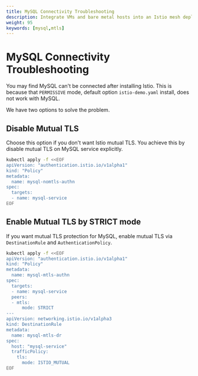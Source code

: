 ```yaml
---
title: MySQL Connectivity Troubleshooting
description: Integrate VMs and bare metal hosts into an Istio mesh deployed on Kubernetes.
weight: 95
keywords: [mysql,mtls]
---
```


# MySQL Connectivity Troubleshooting

You may find MySQL can't be connected after installing Istio. This is because that `PERMISSIVE` mode,
default option `istio-demo.yaml` install, does not work with MySQL.

We have two options to solve the problem.

## Disable Mutual TLS

Choose this option if you don't want Istio mutual TLS. You achieve this by disable mutual TLS on MySQL
service explicitly.

```bash
kubectl apply -f <<EOF
apiVersion: "authentication.istio.io/v1alpha1"
kind: "Policy"
metadata:
  name: mysql-nomtls-authn
spec:
  targets:
  - name: mysql-service
EOF
```

## Enable Mutual TLS by STRICT mode

If you want mutual TLS protection for MySQL, enable mutual TLS via `DestinationRule` and `AuthenticationPolicy`.

```bash
kubectl apply -f <<EOF
apiVersion: "authentication.istio.io/v1alpha1"
kind: "Policy"
metadata:
  name: mysql-mtls-authn
spec:
  targets:
  - name: mysql-service
  peers:
  - mtls:
      mode: STRICT
---
apiVersion: networking.istio.io/v1alpha3
kind: DestinationRule
metadata:
  name: mysql-mtls-dr
spec:
  host: "mysql-service"
  trafficPolicy:
    tls:
      mode: ISTIO_MUTUAL
EOF

```